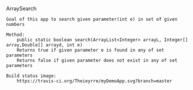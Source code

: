 ArraySearch
	
	Goal of this app to search given parameter(int e) in set of given numbers

	Method:
		public static boolean search(ArrayList<Integer> arrayL, Integer[] array,Double[] arrayd, int e)
		Returns true if given parameter e is found in any of set parameters
		Returns false if given parameter does not exist in any of set parameters

	Build status image:
		https://travis-ci.org/Theieyrre/myDemoApp.svg?branch=master	

